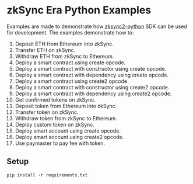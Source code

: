# zkSync Era Python Examples

Examples are made to demonstrate how [zksync2-python](https://github.com/zksync-sdk/zksync2-python) 
SDK can be used for development. The examples demonstrate how to:

1. Deposit ETH from Ethereum into zkSync.
2. Transfer ETH on zkSync. 
3. Withdraw ETH from zkSync to Ethereum.
4. Deploy a smart contract using create opcode.
5. Deploy a smart contract with constructor using create opcode.
6. Deploy a smart contract with dependency using create opcode.
7. Deploy a smart contract using create2 opcode.
8. Deploy a smart contract with constructor using create2 opcode.
9. Deploy a smart contract with dependency using create2 opcode.
10. Get confirmed tokens on zkSync.
11. Deposit token from Ethereum into zkSync.
12. Transfer token on zkSync.
13. Withdraw token from zkSync to Ethereum.
14. Deploy custom token on zkSync.
15. Deploy smart account using create opcode.
16. Deploy smart account using create2 opcode.
17. Use paymaster to pay fee with token.

## Setup

```shell
pip install -r requirements.txt
```